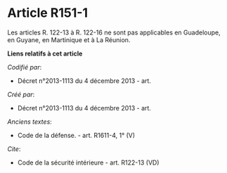 # Article R151-1

Les articles R. 122-13 à R. 122-16 ne sont pas applicables en Guadeloupe, en Guyane, en Martinique et à La Réunion.

**Liens relatifs à cet article**

_Codifié par_:

  - Décret n°2013-1113 du 4 décembre 2013 - art.

_Créé par_:

  - Décret n°2013-1113 du 4 décembre 2013 - art.

_Anciens textes_:

  - Code de la défense. - art. R1611-4, 1° (V)

_Cite_:

  - Code de la sécurité intérieure - art. R122-13 (VD)
